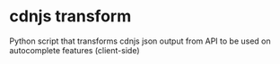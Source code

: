 # cdnjs transform
Python script that transforms cdnjs json output from API to be used on autocomplete features (client-side)
